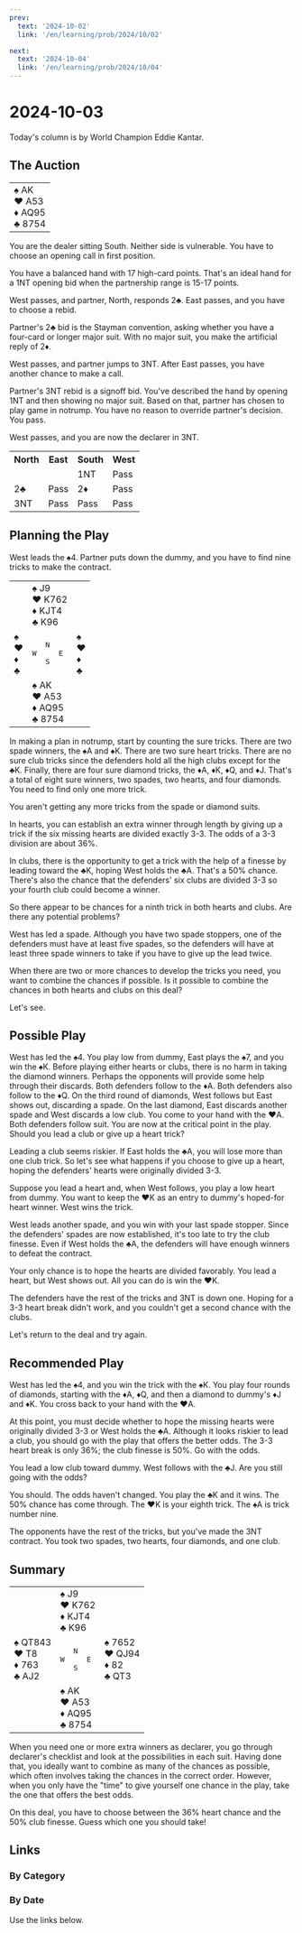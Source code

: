 ```yaml
---
prev:
  text: '2024-10-02'
  link: '/en/learning/prob/2024/10/02'

next:
  text: '2024-10-04'
  link: '/en/learning/prob/2024/10/04'
---
```


# 2024-10-03

Today's column is by World Champion Eddie Kantar.

<Badge type="warning" text="Play"/>

## The Auction

<table class="hand">
	<tr>
		<td>♠ AK<br>♥ A53<br>♦ AQ95<br>♣ 8754</td>
	</tr>
</table>

You are the dealer sitting South. Neither side is vulnerable. You have to choose an opening call in first position.

You have a balanced hand with 17 high-card points. That's an ideal hand for a 1NT opening bid when the partnership range is 15-17 points.

West passes, and partner, North, responds 2♣. East passes, and you have to choose a rebid.

Partner's 2♣ bid is the Stayman convention, asking whether you have a four-card or longer major suit. With no major suit, you make the artificial reply of 2♦.

West passes, and partner jumps to 3NT. After East passes, you have another chance to make a call.

Partner's 3NT rebid is a signoff bid. You've described the hand by opening 1NT and then showing no major suit. Based on that, partner has chosen to play game in notrump. You have no reason to override partner's decision. You pass.

West passes, and you are now the declarer in 3NT.

<table class="auction">
	<tr>
		<th>North</th>
		<th>East</th>
		<th>South</th>
		<th>West</th>
	</tr>
	<tr>
		<td></td>
		<td></td>
		<td>1NT</td>
		<td>Pass</td>
	</tr>
	<tr>
		<td>2♣</td>
		<td>Pass</td>
		<td>2♦</td>
		<td>Pass</td>
	</tr>
	<tr>
		<td>3NT</td>
		<td>Pass</td>
		<td>Pass</td>
		<td>Pass</td>
	</tr>
</table>

## Planning the Play

West leads the ♠4. Partner puts down the dummy, and you have to find nine tricks to make the contract.

<table class="deal">
	<tr>
		<td></td>
		<td>♠ J9<br>♥ K762<br>♦ KJT4<br>♣ K96</td>
		<td></td>
	</tr>
	<tr>
		<td>♠ <br>♥ <br>♦ <br>♣ </td>
		<td><pre>   N<br>W     E<br>   S</pre></td>
		<td>♠ <br>♥ <br>♦ <br>♣ </td>
	</tr>
	<tr>
		<td></td>
		<td>♠ AK<br>♥ A53<br>♦ AQ95<br>♣ 8754</td>
		<td></td>
	</tr>
</table>

In making a plan in notrump, start by counting the sure tricks. There are two spade winners, the ♠A and ♠K. There are two sure heart tricks. There are no sure club tricks since the defenders hold all the high clubs except for the ♣K. Finally, there are four sure diamond tricks, the ♦A, ♦K, ♦Q, and ♦J. That's a total of eight sure winners, two spades, two hearts, and four diamonds. You need to find only one more trick.

You aren't getting any more tricks from the spade or diamond suits.

In hearts, you can establish an extra winner through length by giving up a trick if the six missing hearts are divided exactly 3-3. The odds of a 3-3 division are about 36%.

In clubs, there is the opportunity to get a trick with the help of a finesse by leading toward the ♣K, hoping West holds the ♣A. That's a 50% chance. There's also the chance that the defenders' six clubs are divided 3-3 so your fourth club could become a winner.

So there appear to be chances for a ninth trick in both hearts and clubs. Are there any potential problems?

West has led a spade. Although you have two spade stoppers, one of the defenders must have at least five spades, so the defenders will have at least three spade winners to take if you have to give up the lead twice.

When there are two or more chances to develop the tricks you need, you want to combine the chances if possible. Is it possible to combine the chances in both hearts and clubs on this deal?

Let's see.

## Possible Play

West has led the ♠4. You play low from dummy, East plays the ♠7, and you win the ♠K. Before playing either hearts or clubs, there is no harm in taking the diamond winners. Perhaps the opponents will provide some help through their discards. Both defenders follow to the ♦A. Both defenders also follow to the ♦Q. On the third round of diamonds, West follows but East shows out, discarding a spade. On the last diamond, East discards another spade and West discards a low club. You come to your hand with the ♥A. Both defenders follow suit. You are now at the critical point in the play. Should you lead a club or give up a heart trick?

Leading a club seems riskier. If East holds the ♣A, you will lose more than one club trick. So let's see what happens if you choose to give up a heart, hoping the defenders' hearts were originally divided 3-3.

Suppose you lead a heart and, when West follows, you play a low heart from dummy. You want to keep the ♥K as an entry to dummy's hoped-for heart winner. West wins the trick.

West leads another spade, and you win with your last spade stopper. Since the defenders' spades are now established, it's too late to try the club finesse. Even if West holds the ♣A, the defenders will have enough winners to defeat the contract.

Your only chance is to hope the hearts are divided favorably. You lead a heart, but West shows out. All you can do is win the ♥K.

The defenders have the rest of the tricks and 3NT is down one. Hoping for a 3-3 heart break didn't work, and you couldn't get a second chance with the clubs.

Let's return to the deal and try again.

## Recommended Play

West has led the ♠4, and you win the trick with the ♠K. You play four rounds of diamonds, starting with the ♦A, ♦Q, and then a diamond to dummy's ♦J and ♦K. You cross back to your hand with the ♥A.

At this point, you must decide whether to hope the missing hearts were originally divided 3-3 or West holds the ♣A. Although it looks riskier to lead a club, you should go with the play that offers the better odds. The 3-3 heart break is only 36%; the club finesse is 50%. Go with the odds.

You lead a low club toward dummy. West follows with the ♣J. Are you still going with the odds?

You should. The odds haven't changed. You play the ♣K and it wins. The 50% chance has come through. The ♥K is your eighth trick. The ♠A is trick number nine.

The opponents have the rest of the tricks, but you've made the 3NT contract. You took two spades, two hearts, four diamonds, and one club.

## Summary

<table class="deal">
	<tr>
		<td></td>
		<td>♠ J9<br>♥ K762<br>♦ KJT4<br>♣ K96</td>
		<td></td>
	</tr>
	<tr>
		<td>♠ QT843<br>♥ T8<br>♦ 763<br>♣ AJ2</td>
		<td><pre>   N<br>W     E<br>   S</pre></td>
		<td>♠ 7652<br>♥ QJ94<br>♦ 82<br>♣ QT3</td>
	</tr>
	<tr>
		<td></td>
		<td>♠ AK<br>♥ A53<br>♦ AQ95<br>♣ 8754</td>
		<td></td>
	</tr>
</table>

When you need one or more extra winners as declarer, you go through declarer's checklist and look at the possibilities in each suit. Having done that, you ideally want to combine as many of the chances as possible, which often involves taking the chances in the correct order. However, when you only have the "time" to give yourself one chance in the play, take the one that offers the best odds.

On this deal, you have to choose between the 36% heart chance and the 50% club finesse. Guess which one you should take!

## Links

[<Badge type="tip" text="Go to Practice"/>](/en/practice/prob/2024/10/03)

### By Category

[<Badge type="tip" text="<--"/>](/en/learning/prob/2024/09/30)
[<Badge type="tip" text="Calendar"/>](/en/learning/calendar/2024/10)
[<Badge type="info" text="-->"/>](/en/learning/prob/2024/10/04)

### By Date

Use the links below.